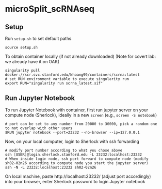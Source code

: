 # microSplit_scRNAseq

## Setup

Run `setup.sh` to set default paths

```
source setup.sh
```

To obtain container locally (if not already downloaded) (Note for covert lab: we already have it on OAK)
```
singularity pull docker://scr.svc.stanford.edu/khoang99/containers/scrna:latest
# set RUN environment variable to execute singularity run
export RUN="singularity run scrna_latest.sif"
```

## Run Jupyter Notebook

To run Jupyter Notebook with container, first run jupyter server on your compute node (Sherlock), ideally in a new `screen` (e.g., `screen -S notebook`)

```
# port can be set to any number from 20000 to 30000, pick a random one to not overlap with other users
$RUN jupyter notebook --port=23232 --no-browser --ip=127.0.0.1
```

Now, on your local computer, login to Sherlock with ssh forwarding

```
# modify port number according to what you chose above
ssh [USER]@login.sherlock.stanford.edu -L 23232:localhost:23232 
# When inside login node, ssh port forward to compute node (modify sh02-02n26 according to compute node you start the jupyter server)
ssh -N -L 23232:localhost:23232 sh02-02n26
```

On local machine, paste http://localhost:23232/ (adjust port accordingly) into your browser, enter Sherlock password to login Jupyter notebook

